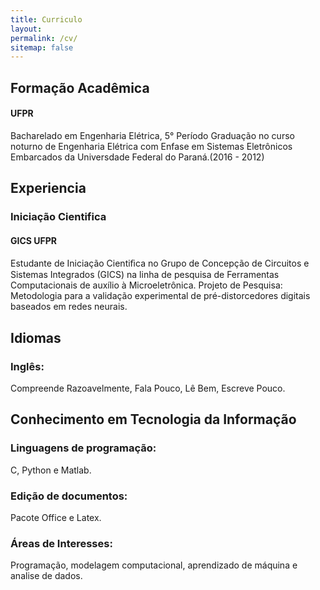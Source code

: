 ```yaml
---
title: Curriculo
layout: 
permalink: /cv/
sitemap: false
---
```


## Formação Acadêmica
#### UFPR
Bacharelado em Engenharia Elétrica, 5° Período Graduação no curso noturno de Engenharia Elétrica com Enfase em Sistemas Eletrônicos Embarcados da Universdade Federal do Paraná.(2016 - 2012)

## Experiencia
### Iniciação Cientifica
#### GICS UFPR
Estudante de Iniciação Cientiﬁca no Grupo de Concepção de Circuitos e Sistemas Integrados (GICS) na linha de pesquisa de Ferramentas Computacionais de auxílio à Microeletrônica. Projeto de Pesquisa: Metodologia para a validação experimental de pré-distorcedores digitais baseados em redes neurais.

## Idiomas
### Inglês:
Compreende Razoavelmente, Fala Pouco, Lê Bem, Escreve Pouco.

## Conhecimento em Tecnologia da Informação
### Linguagens de programação: 
C, Python e Matlab.

### Edição de documentos: 
Pacote Office e Latex.

### Áreas de Interesses: 
Programação, modelagem computacional, aprendizado de máquina e analise de dados.
